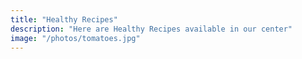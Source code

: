 ```yaml
---
title: "Healthy Recipes"
description: "Here are Healthy Recipes available in our center"
image: "/photos/tomatoes.jpg"
---
```

